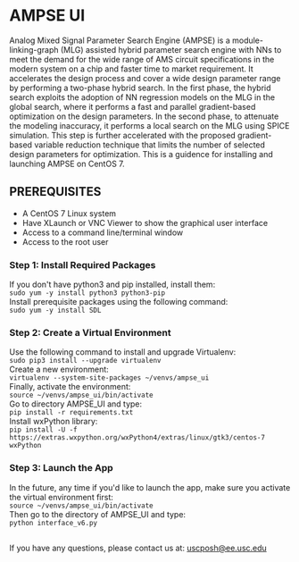 # AMPSE UI 
Analog Mixed Signal Parameter Search Engine (AMPSE) is a module-linking-graph (MLG) assisted hybrid parameter search engine with NNs to meet the demand for the wide range of AMS circuit specifications in the modern system on a chip and faster time to market requirement. It accelerates the design process and cover a wide design parameter range by performing a two-phase hybrid search. In the first phase, the hybrid search exploits the adoption of NN regression models on the MLG in the global search, where it performs a fast and parallel gradient-based optimization on the design parameters. In the second phase, to attenuate the modeling inaccuracy, it performs a local search on the MLG using SPICE simulation. This step is further accelerated with the proposed gradient-based variable reduction technique that limits the number of selected design parameters for optimization.
This is a guidence for installing and launching AMPSE on CentOS 7.
## PREREQUISITES
- A CentOS 7 Linux system
- Have XLaunch or VNC Viewer to show the graphical user interface
- Access to a command line/terminal window
- Access to the root user
### Step 1: Install Required Packages
If you don't have python3 and pip installed, install them:\
`sudo yum -y install python3 python3-pip`\
Install prerequisite packages using the following command:\
`sudo yum -y install SDL`
### Step 2: Create a Virtual Environment
Use the following command to install and upgrade Virtualenv:\
`sudo pip3 install --upgrade virtualenv`\
Create a new environment:\
`virtualenv --system-site-packages ~/venvs/ampse_ui`\
Finally, activate the environment:\
`source ~/venvs/ampse_ui/bin/activate`\
Go to directory AMPSE_UI and type:\
`pip install -r requirements.txt`\
Install wxPython library:\
`pip install -U -f https://extras.wxpython.org/wxPython4/extras/linux/gtk3/centos-7 wxPython`

### Step 3: Launch the App
In the future, any time if you'd like to launch the app, make sure you activate the virtual environment first:\
`source ~/venvs/ampse_ui/bin/activate`\
Then go to the directory of AMPSE_UI and type:\
`python interface_v6.py`


##
If you have any questions, please contact us at:  [uscposh@ee.usc.edu](mailto:uscposh@ee.usc.edu)
